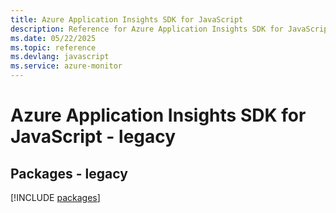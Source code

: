 ```yaml
---
title: Azure Application Insights SDK for JavaScript
description: Reference for Azure Application Insights SDK for JavaScript
ms.date: 05/22/2025
ms.topic: reference
ms.devlang: javascript
ms.service: azure-monitor
---
```

# Azure Application Insights SDK for JavaScript - legacy
## Packages - legacy
[!INCLUDE [packages](application-insights-index.md)]